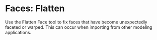 # Faces: Flatten

Use the Flatten Face tool to fix faces that have become unexpectedly faceted or warped. This can occur when importing from other modeling applications.

